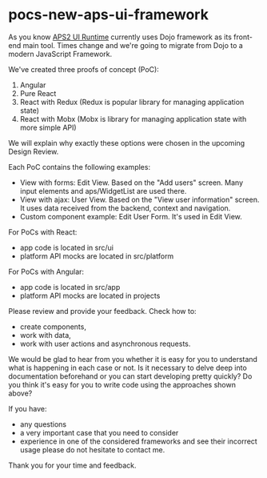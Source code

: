 # pocs-new-aps-ui-framework

As you know [APS2 UI Runtime](https://doc.apsstandard.org/7.4/api/ui/) currently uses Dojo framework as its front-end main tool.
Times change and we're going to migrate from Dojo to a modern JavaScript Framework.

We've created three proofs of concept (PoC): 
1) Angular 
2) Pure React
3) React with Redux (Redux is popular library for managing application state)
4) React with Mobx (Mobx is library for managing application state with more simple API)

We will explain why exactly these options were chosen in the upcoming Design Review.

Each PoC contains the following examples:
- View with forms: Edit View. Based on the "Add users" screen. Many input elements and aps/WidgetList are used there.
- View with ajax: User View. Based on the "View user information" screen. It uses data received from the backend, context and navigation.
- Custom component example: Edit User Form. It's used in Edit View.

For PoCs with React:
 - app code is located in src/ui
 - platform API mocks are located in src/platform

For PoCs with Angular:
 - app code is located in src/app
 - platform API mocks are located in projects

Please review and provide your feedback. Check how to:
 - create components,
 - work with data,
 - work with user actions and asynchronous requests.

We would be glad to hear from you whether it is easy for you to understand what is happening in each case or not. Is it necessary to delve deep into documentation beforehand or you can start developing pretty quickly? Do you think it's easy for you to write code using the approaches shown above?

If you have:
 - any questions
 - a very important case that you need to consider
 - experience in one of the considered frameworks and see their incorrect usage
please do not hesitate to contact me.

Thank you for your time and feedback.
